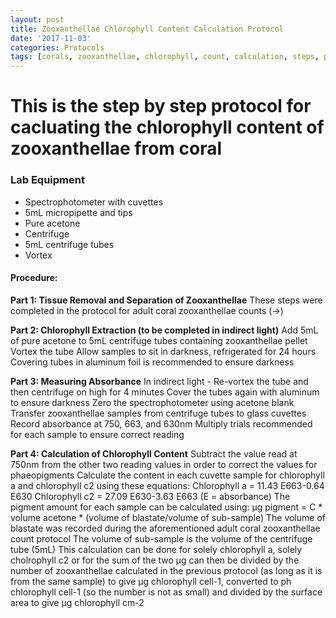 ```yaml
---
layout: post
title: Zooxanthellae Chlorophyll Content Calculation Protocol
date: '2017-11-03'
categories: Protocols
tags: [corals, zooxanthellae, chlorophyll, count, calculation, steps, protocol]
---
```

# This is the step by step protocol for cacluating the chlorophyll content of zooxanthellae from coral 
### Lab Equipment
* Spectrophotometer with cuvettes
* 5mL micropipette and tips
* Pure acetone
* Centrifuge
* 5mL centrifuge tubes
* Vortex

#### Procedure:

**Part 1: Tissue Removal and Separation of Zooxanthellae**
These steps were completed in the protocol for adult coral zooxanthellae counts (->)

**Part 2: Chlorophyll Extraction (to be completed in indirect light)**
Add 5mL of pure acetone to 5mL centrifuge tubes containing zooxanthellae pellet
Vortex the tube
Allow samples to sit in darkness, refrigerated for 24 hours
Covering tubes in aluminum foil is recommended to ensure darkness

**Part 3: Measuring Absorbance**
In indirect light -
Re-vortex the tube and then centrifuge on high for 4 minutes
Cover the tubes again with aluminum to ensure darkness
Zero the spectrophotometer using acetone blank
Transfer zooxanthellae samples from centrifuge tubes to glass cuvettes
Record absorbance at 750, 663, and 630nm
Multiply trials recommended for each sample to ensure correct reading

**Part 4: Calculation of Chlorophyll Content**
Subtract the value read at 750nm from the other two reading values in order to correct the values for phaeopigments
Calculate the content in each cuvette sample for chlorophyll a and chlorophyll c2 using these equations:
Chlorophyll a = 11.43 E663-0.64 E630 Chlorophyll c2 = 27.09 E630-3.63 E663
(E = absorbance)
The pigment amount for each sample can be calculated using: µg pigment = C * volume acetone * (volume of blastate/volume of sub-sample)
The volume of blastate was recorded during the aforementioned adult coral zooxanthellae count protocol
The volume of sub-sample is the volume of the centrifuge tube (5mL)
This calculation can be done for solely chlorophyll a, solely cholrophyll c2 or for the sum of the two
µg can then be divided by the number of zooxanthellae calculated in the previous protocol (as long as it is from the same sample) to give µg chlorophyll cell-1, converted to ph chlorophyll cell-1 (so the number is not as small) and divided by the surface area to give µg chlorophyll cm-2

